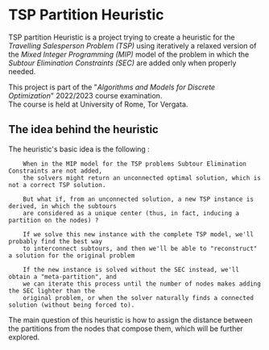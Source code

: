# TSP Partition Heuristic

TSP partition Heuristic is a project trying to create a heuristic for the 
*Travelling Salesperson Problem (TSP)* using iteratively a relaxed version of the 
*Mixed Integer Programming (MIP)* model of the problem in which the *Subtour Elimination Constraints (SEC)*
are added only when properly needed.

This project is part of the "*Algorithms and Models for Discrete Optimization*" 2022/2023 course examination.  
The course is held at University of Rome, Tor Vergata.

## The idea behind the heuristic

The heuristic's basic idea is the following :

        When in the MIP model for the TSP problems Subtour Elimination Constraints are not added,  
        the solvers might return an unconnected optimal solution, which is not a correct TSP solution.
        
        But what if, from an unconnected solution, a new TSP instance is derived, in which the subtours
        are considered as a unique center (thus, in fact, inducing a partition on the nodes) ?

        If we solve this new instance with the complete TSP model, we'll probably find the best way
        to interconnect subtours, and then we'll be able to "reconstruct" a solution for the original problem

        If the new instance is solved without the SEC instead, we'll obtain a "meta-partition", and
        we can iterate this process until the number of nodes makes adding the SEC lighter than the
        original problem, or when the solver naturally finds a connected solution (without being forced to).

The main question of this heuristic is how to assign the distance between the partitions from the nodes
that compose them, which will be further explored.